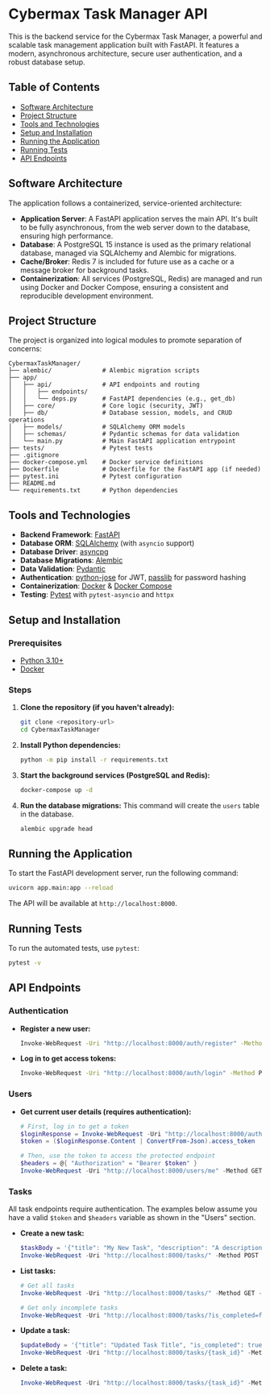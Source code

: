 # Cybermax Task Manager API

This is the backend service for the Cybermax Task Manager, a powerful and scalable task management application built with FastAPI. It features a modern, asynchronous architecture, secure user authentication, and a robust database setup.

## Table of Contents

- [Software Architecture](#software-architecture)
- [Project Structure](#project-structure)
- [Tools and Technologies](#tools-and-technologies)
- [Setup and Installation](#setup-and-installation)
- [Running the Application](#running-the-application)
- [Running Tests](#running-tests)
- [API Endpoints](#api-endpoints)

## Software Architecture

The application follows a containerized, service-oriented architecture:

- **Application Server**: A FastAPI application serves the main API. It's built to be fully asynchronous, from the web server down to the database, ensuring high performance.
- **Database**: A PostgreSQL 15 instance is used as the primary relational database, managed via SQLAlchemy and Alembic for migrations.
- **Cache/Broker**: Redis 7 is included for future use as a cache or a message broker for background tasks.
- **Containerization**: All services (PostgreSQL, Redis) are managed and run using Docker and Docker Compose, ensuring a consistent and reproducible development environment.

## Project Structure

The project is organized into logical modules to promote separation of concerns:

```
CybermaxTaskManager/
├── alembic/              # Alembic migration scripts
├── app/
│   ├── api/              # API endpoints and routing
│   │   ├── endpoints/
│   │   └── deps.py       # FastAPI dependencies (e.g., get_db)
│   ├── core/             # Core logic (security, JWT)
│   ├── db/               # Database session, models, and CRUD operations
│   ├── models/           # SQLAlchemy ORM models
│   ├── schemas/          # Pydantic schemas for data validation
│   └── main.py           # Main FastAPI application entrypoint
├── tests/                # Pytest tests
├── .gitignore
├── docker-compose.yml    # Docker service definitions
├── Dockerfile            # Dockerfile for the FastAPI app (if needed)
├── pytest.ini            # Pytest configuration
├── README.md
└── requirements.txt      # Python dependencies
```

## Tools and Technologies

- **Backend Framework**: [FastAPI](https://fastapi.tiangolo.com/)
- **Database ORM**: [SQLAlchemy](https://www.sqlalchemy.org/) (with `asyncio` support)
- **Database Driver**: [asyncpg](https://github.com/MagicStack/asyncpg)
- **Database Migrations**: [Alembic](https://alembic.sqlalchemy.org/)
- **Data Validation**: [Pydantic](https://pydantic-docs.helpmanual.io/)
- **Authentication**: [python-jose](https://github.com/mpdavis/python-jose) for JWT, [passlib](https://passlib.readthedocs.io/en/stable/) for password hashing
- **Containerization**: [Docker](https://www.docker.com/) & [Docker Compose](https://docs.docker.com/compose/)
- **Testing**: [Pytest](https://docs.pytest.org/en/7.1.x/) with `pytest-asyncio` and `httpx`

## Setup and Installation

### Prerequisites

- [Python 3.10+](https://www.python.org/)
- [Docker](https://www.docker.com/products/docker-desktop/)

### Steps

1.  **Clone the repository (if you haven't already):**
    ```sh
    git clone <repository-url>
    cd CybermaxTaskManager
    ```

2.  **Install Python dependencies:**
    ```sh
    python -m pip install -r requirements.txt
    ```

3.  **Start the background services (PostgreSQL and Redis):**
    ```sh
    docker-compose up -d
    ```

4.  **Run the database migrations:**
    This command will create the `users` table in the database.
    ```sh
    alembic upgrade head
    ```

## Running the Application

To start the FastAPI development server, run the following command:

```sh
uvicorn app.main:app --reload
```

The API will be available at `http://localhost:8000`.

## Running Tests

To run the automated tests, use `pytest`:

```sh
pytest -v
```

## API Endpoints

### Authentication

- **Register a new user:**
  ```sh
  Invoke-WebRequest -Uri "http://localhost:8000/auth/register" -Method POST -ContentType "application/json" -Body '{"email": "user@example.com", "password": "a-strong-password"}'
  ```

- **Log in to get access tokens:**
  ```sh
  Invoke-WebRequest -Uri "http://localhost:8000/auth/login" -Method POST -ContentType "application/json" -Body '{"email": "user@example.com", "password": "a-strong-password"}'
  ```

### Users

- **Get current user details (requires authentication):**
  ```powershell
  # First, log in to get a token
  $loginResponse = Invoke-WebRequest -Uri "http://localhost:8000/auth/login" -Method POST -ContentType "application/json" -Body '{"email": "user@example.com", "password": "a-strong-password"}'
  $token = ($loginResponse.Content | ConvertFrom-Json).access_token
  
  # Then, use the token to access the protected endpoint
  $headers = @{ "Authorization" = "Bearer $token" }
  Invoke-WebRequest -Uri "http://localhost:8000/users/me" -Method GET -Headers $headers
  ```

### Tasks

All task endpoints require authentication. The examples below assume you have a valid `$token` and `$headers` variable as shown in the "Users" section.

- **Create a new task:**
  ```powershell
  $taskBody = '{"title": "My New Task", "description": "A description for the task."}'
  Invoke-WebRequest -Uri "http://localhost:8000/tasks/" -Method POST -Headers $headers -ContentType "application/json" -Body $taskBody
  ```

- **List tasks:**
  ```powershell
  # Get all tasks
  Invoke-WebRequest -Uri "http://localhost:8000/tasks/" -Method GET -Headers $headers

  # Get only incomplete tasks
  Invoke-WebRequest -Uri "http://localhost:8000/tasks/?is_completed=false" -Method GET -Headers $headers
  ```

- **Update a task:**
  ```powershell
  $updateBody = '{"title": "Updated Task Title", "is_completed": true}'
  Invoke-WebRequest -Uri "http://localhost:8000/tasks/{task_id}" -Method PUT -Headers $headers -ContentType "application/json" -Body $updateBody
  ```

- **Delete a task:**
  ```powershell
  Invoke-WebRequest -Uri "http://localhost:8000/tasks/{task_id}" -Method DELETE -Headers $headers
  ```
